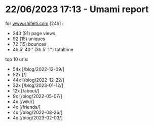 # 22/06/2023 17:13 - Umami report
for www.shifeiti.com [24h] :

 - 243 (91) page views
 - 92 (15) uniques
 - 72 (15) bounces
 - 4h 5' 40'' (3h 5' 1'') totaltime


top 10 urls:
 - 54x [/blog/2022-12-09/]
 - 52x [/]
 - 44x [/blog/2022-12-22/]
 - 32x [/blog/2023-01-12/]
 - 12x [/about/]
 - 9x [/blog/2022-05-07/]
 - 4x [/wiki/]
 - 4x [/friends/]
 - 4x [/blog/2022-08-26/]
 - 4x [/blog/2023-02-03/]


